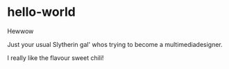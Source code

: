 # hello-world
Hewwow

Just your usual Slytherin gal' whos trying to become a multimediadesigner.

I really like the flavour sweet chili!
